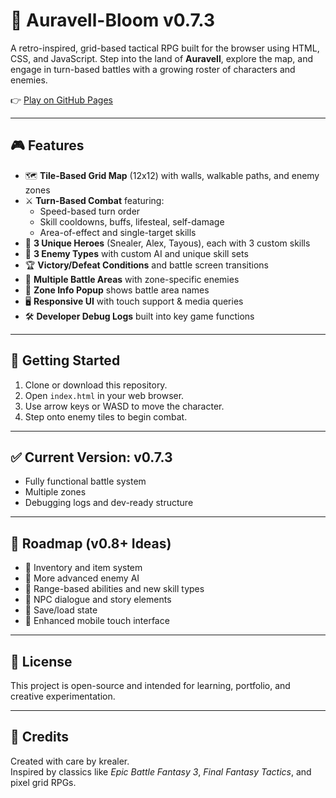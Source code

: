 # 🌸 Auravell-Bloom v0.7.3

A retro-inspired, grid-based tactical RPG built for the browser using HTML, CSS, and JavaScript. Step into the land of **Auravell**, explore the map, and engage in turn-based battles with a growing roster of characters and enemies.

👉 [Play on GitHub Pages](https://krealer.github.io/auravell-bloom/) 

---

## 🎮 Features

- 🗺️ **Tile-Based Grid Map** (12x12) with walls, walkable paths, and enemy zones
- ⚔️ **Turn-Based Combat** featuring:
  - Speed-based turn order
  - Skill cooldowns, buffs, lifesteal, self-damage
  - Area-of-effect and single-target skills
- 🌟 **3 Unique Heroes** (Snealer, Alex, Tayous), each with 3 custom skills
- 🐉 **3 Enemy Types** with custom AI and unique skill sets
- 🏆 **Victory/Defeat Conditions** and battle screen transitions
- 🔁 **Multiple Battle Areas** with zone-specific enemies
- 🧠 **Zone Info Popup** shows battle area names
- 🖥️ **Responsive UI** with touch support & media queries
- 🛠️ **Developer Debug Logs** built into key game functions

---


## 🚀 Getting Started

1. Clone or download this repository.
2. Open `index.html` in your web browser.
3. Use arrow keys or WASD to move the character.
4. Step onto enemy tiles to begin combat.

---


## ✅ Current Version: v0.7.3

- Fully functional battle system
- Multiple zones
- Debugging logs and dev-ready structure

---

## 📅 Roadmap (v0.8+ Ideas)

- 🎒 Inventory and item system  
- 🧠 More advanced enemy AI  
- 🏹 Range-based abilities and new skill types  
- 💬 NPC dialogue and story elements  
- 💾 Save/load state  
- 📱 Enhanced mobile touch interface  

---

## 📃 License

This project is open-source and intended for learning, portfolio, and creative experimentation.

---

## 🙏 Credits

Created with care by krealer.  
Inspired by classics like *Epic Battle Fantasy 3*, *Final Fantasy Tactics*, and pixel grid RPGs.
